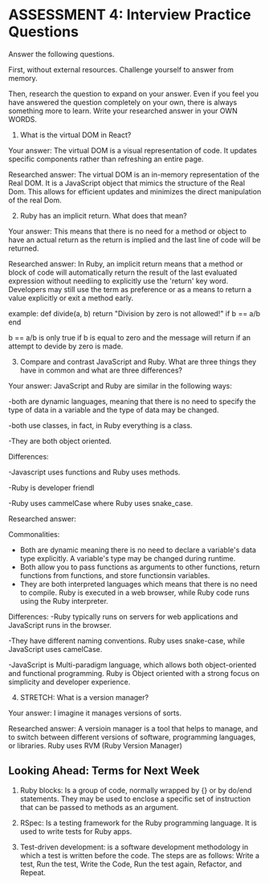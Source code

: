 # ASSESSMENT 4: Interview Practice Questions

Answer the following questions.

First, without external resources. Challenge yourself to answer from memory.

Then, research the question to expand on your answer. Even if you feel you have answered the question completely on your own, there is always something more to learn. Write your researched answer in your OWN WORDS.

1. What is the virtual DOM in React?

Your answer: The virtual DOM is a visual representation of code. It updates specific components rather than refreshing an entire page. 

Researched answer: The virtual DOM is an in-memory representation of the Real DOM. It is a JavaScript object that mimics the structure of the Real Dom. This allows for efficient updates and minimizes the direct manipulation of the real Dom. 

2. Ruby has an implicit return. What does that mean?

Your answer: This means that there is no need for a method or object to have an actual return as the return is implied and the last line of code will be returned.

Researched answer: In Ruby, an implicit return means that a method or block of code will automatically return the result of the last evaluated expression without neediing to explicitly use the 'return' key word. Developers may still use the term as preference or as a means to return a value explicitly or exit a method early.

example:
def divide(a, b)
return "Division by zero is not allowed!" if b == a/b
end

b == a/b is only true if b is equal to zero and the message will return if an attempt to devide by zero is made. 

3. Compare and contrast JavaScript and Ruby. What are three things they have in common and what are three differences?

Your answer: JavaScript and Ruby are similar in the following ways:

-both are dynamic languages, meaning that there is no need to specify the type of data in a variable and the type of data may be changed.

-both use classes, in fact, in Ruby everything is a class.

-They are both object oriented.  

Differences:

-Javascript uses functions and Ruby uses methods.

-Ruby is developer friendl

-Ruby uses cammelCase where Ruby uses snake_case.



Researched answer:

Commonalities:
- Both are dynamic meaning there is no need to declare a variable's data type explicitly. A variable's type may be changed during runtime. 
- Both allow you to pass functions as arguments to other functions, return functions from functions, and store functionsin variables.
- They are both interpreted languages which means that there is no need to compile. Ruby is executed in a web browser, while Ruby code runs using the Ruby interpreter.

Differences:
-Ruby typically runs on servers for web applications and JavaScript runs in the browser.

-They have different naming conventions. Ruby uses snake-case, while JavaScript uses camelCase.

-JavaScript is Multi-paradigm language, which allows both object-oriented and functional programming. Ruby is Object oriented with a strong focus on simplicity and developer experience.

4. STRETCH: What is a version manager?

Your answer: I imagine it manages versions of sorts.

Researched answer: A versioin manager is a tool that helps to manage, and to switch between different versions of software, programming languages, or libraries. Ruby uses RVM (Ruby Version Manager)

## Looking Ahead: Terms for Next Week

1. Ruby blocks: Is a group of code, normally wrapped by {} or by do/end statements. They may be used to enclose a specific set of instruction that can be passed to methods as an argument.

2. RSpec: Is a testing framework for the Ruby programming language. It is used to write tests for Ruby apps. 

3. Test-driven development: is a software development methodology in which a test is written before the code. The steps are as follows: Write a test, Run the test, Write the Code, Run the test again, Refactor, and Repeat.  